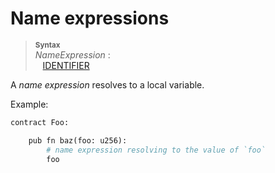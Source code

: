 # Name expressions

> **<sup>Syntax</sup>**\
> _NameExpression_ :\
> &nbsp;&nbsp; [IDENTIFIER]

A *name expression* resolves to a local variable.

Example:

```python
contract Foo:

    pub fn baz(foo: u256):
        # name expression resolving to the value of `foo`
        foo
```

[IDENTIFIER]: identifiers.md
